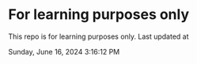 # For learning purposes only
This repo is for learning purposes only.
Last updated at

Sunday, June 16, 2024 3:16:12 PM

